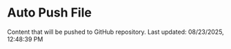 # Auto Push File

Content that will be pushed to GitHub repository.
Last updated: 08/23/2025, 12:48:39 PM